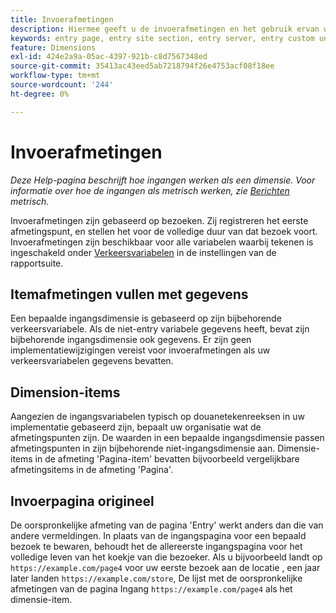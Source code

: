 ```yaml
---
title: Invoerafmetingen
description: Hiermee geeft u de invoerafmetingen en het gebruik ervan weer.
keywords: entry page, entry site section, entry server, entry custom understanding
feature: Dimensions
exl-id: 424e2a9a-05ac-4397-921b-c8d7567348ed
source-git-commit: 35413ac43eed5ab7218794f26e4753acf08f18ee
workflow-type: tm+mt
source-wordcount: '244'
ht-degree: 0%

---
```


# Invoerafmetingen

*Deze Help-pagina beschrijft hoe ingangen werken als een dimensie. Voor informatie over hoe de ingangen als metrisch werken, zie [Berichten](../metrics/entries.md) metrisch.*

Invoerafmetingen zijn gebaseerd op bezoeken. Zij registreren het eerste afmetingspunt, en stellen het voor de volledige duur van dat bezoek voort. Invoerafmetingen zijn beschikbaar voor alle variabelen waarbij tekenen is ingeschakeld onder [Verkeersvariabelen](/help/admin/admin/c-traffic-variables/traffic-var.md) in de instellingen van de rapportsuite.

## Itemafmetingen vullen met gegevens

Een bepaalde ingangsdimensie is gebaseerd op zijn bijbehorende verkeersvariabele. Als de niet-entry variabele gegevens heeft, bevat zijn bijbehorende ingangsdimensie ook gegevens. Er zijn geen implementatiewijzigingen vereist voor invoerafmetingen als uw verkeersvariabelen gegevens bevatten.

## Dimension-items

Aangezien de ingangsvariabelen typisch op douanetekenreeksen in uw implementatie gebaseerd zijn, bepaalt uw organisatie wat de afmetingspunten zijn. De waarden in een bepaalde ingangsdimensie passen afmetingspunten in zijn bijbehorende niet-ingangsdimensie aan. Dimensie-items in de afmeting &#39;Pagina-item&#39; bevatten bijvoorbeeld vergelijkbare afmetingsitems in de afmeting &#39;Pagina&#39;.

## Invoerpagina origineel

De oorspronkelijke afmeting van de pagina &#39;Entry&#39; werkt anders dan die van andere vermeldingen. In plaats van de ingangspagina voor een bepaald bezoek te bewaren, behoudt het de allereerste ingangspagina voor het volledige leven van het koekje van die bezoeker. Als u bijvoorbeeld landt op `https://example.com/page4` voor uw eerste bezoek aan de locatie , een jaar later landen `https://example.com/store`, De lijst met de oorspronkelijke afmetingen van de pagina Ingang `https://example.com/page4` als het dimensie-item.
